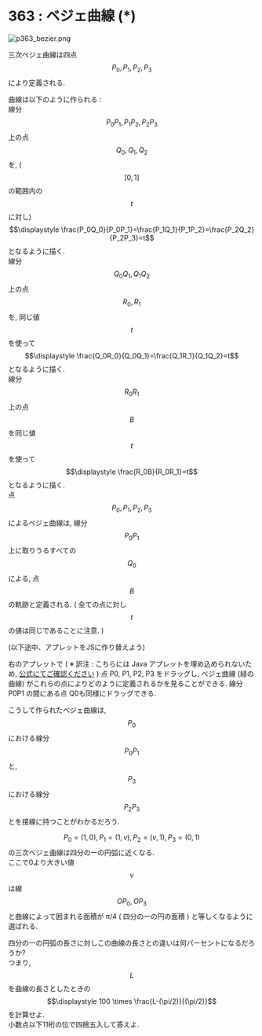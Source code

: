 # 363 : ベジェ曲線 \(\*\)

![p363\_bezier.png](https://projecteuler.net/project/images/p363_bezier.png)

三次ベジェ曲線は四点$$P_0, P_1, P_2, P_3$$により定義される.

曲線は以下のように作られる :  
線分$$P_0P_1, P_1P_2, P_2P_3$$上の点$$Q_0, Q_1, Q_2$$を, \($$[0,1]$$の範囲内の$$t$$に対し\) $$\displaystyle \frac{P_0Q_0}{P_0P_1}=\frac{P_1Q_1}{P_1P_2}=\frac{P_2Q_2}{P_2P_3}=t$$となるように描く.  
線分$$Q_0Q_1, Q_1Q_2$$上の点$$R_0, R_1$$を, 同じ値$$t$$を使って$$\displaystyle \frac{Q_0R_0}{Q_0Q_1}=\frac{Q_1R_1}{Q_1Q_2}=t$$となるように描く.  
線分$$R_0R_1$$上の点$$B$$を同じ値$$t$$を使って$$\displaystyle \frac{R_0B}{R_0R_1}=t$$となるように描く.  
点$$P_0, P_1, P_2, P_3$$によるベジェ曲線は, 線分$$P_0P_1$$上に取りうるすべての$$Q_0$$による, 点$$B$$の軌跡と定義される. \( 全ての点に対し$$t$$の値は同じであることに注意. \)

\(以下途中、アプレットをJSに作り替えよう\)

右のアプレットで \( ※ 訳注 : こちらには Java アプレットを埋め込められないため, [公式にてご確認ください](http://projecteuler.net/problem=363) \) 点 P0, P1, P2, P3 をドラッグし, ベジェ曲線 \(緑の曲線\) がこれらの点によりどのように定義されるかを見ることができる. 線分 P0P1 の間にある点 Q0も同様にドラッグできる.

こうして作られたベジェ曲線は, $$P_0$$における線分$$P_0P_1$$と,$$P_3$$における線分$$P_2P_3$$とを接線に持つことがわかるだろう.

$$P_0=(1,0), P_1=(1,v), P_2=(v,1), P_3=(0,1)$$の三次ベジェ曲線は四分の一の円弧に近くなる.  
ここで0より大きい値$$v$$は線$$OP_0, OP_3$$と曲線によって囲まれる面積が π/4 \( 四分の一の円の面積 \) と等しくなるように選ばれる.

四分の一の円弧の長さに対しこの曲線の長さとの違いは何パーセントになるだろうか?  
つまり, $$L$$を曲線の長さとしたときの$$\displaystyle 100 \times \frac{L-(\pi/2)}{(\pi/2)}$$を計算せよ.  
小数点以下11桁の位で四捨五入して答えよ.

